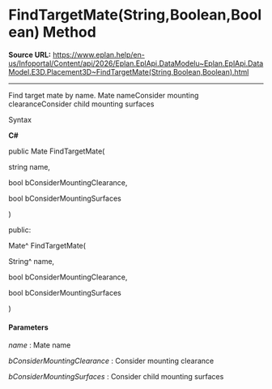 # FindTargetMate(String,Boolean,Boolean) Method

**Source URL:** https://www.eplan.help/en-us/Infoportal/Content/api/2026/Eplan.EplApi.DataModelu~Eplan.EplApi.DataModel.E3D.Placement3D~FindTargetMate(String,Boolean,Boolean).html

---

Find target mate by name. Mate nameConsider mounting clearanceConsider child mounting surfaces

Syntax

**C#**



public Mate FindTargetMate( 

   string name,

   bool bConsiderMountingClearance,

   bool bConsiderMountingSurfaces

)

public:

Mate^ FindTargetMate( 

   String^ name,

   bool bConsiderMountingClearance,

   bool bConsiderMountingSurfaces

)


#### Parameters

*name*
:   Mate name

*bConsiderMountingClearance*
:   Consider mounting clearance

*bConsiderMountingSurfaces*
:   Consider child mounting surfaces
